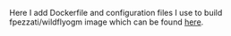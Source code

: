 Here I add Dockerfile and configuration files I use to build fpezzati/wildflyogm image which can be found [here](https://hub.docker.com/r/fpezzati/wildflyogm/).
